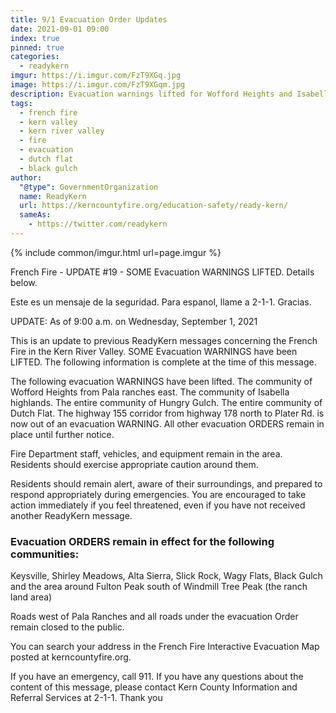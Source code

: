 ```yaml
---
title: 9/1 Evacuation Order Updates
date: 2021-09-01 09:00
index: true
pinned: true
categories:
  - readykern
imgur: https://i.imgur.com/FzT9XGq.jpg
image: https://i.imgur.com/FzT9XGqm.jpg
description: Evacuation warnings lifted for Wofford Heights and Isabella Highlands
tags:
  - french fire
  - kern valley
  - kern river valley
  - fire
  - evacuation
  - dutch flat
  - black gulch
author:
  "@type": GovernmentOrganization
  name: ReadyKern
  url: https://kerncountyfire.org/education-safety/ready-kern/
  sameAs:
    - https://twitter.com/readykern
---
```

{% include common/imgur.html url=page.imgur %}

French Fire - UPDATE #19 - SOME Evacuation WARNINGS LIFTED. Details below.

Este es un mensaje de la seguridad. Para espanol, llame a 2-1-1. Gracias.

UPDATE: As of 9:00 a.m. on Wednesday, September 1, 2021

This is an update to previous ReadyKern messages concerning the French Fire in the Kern River Valley. SOME Evacuation WARNINGS have been LIFTED. The following information is complete at the time of this message.

The following evacuation WARNINGS have been lifted. The community of Wofford Heights from Pala ranches east. The community of Isabella highlands. The entire community of Hungry Gulch. The entire community of Dutch Flat. The highway 155 corridor from highway 178 north to Plater Rd. is now out of an evacuation WARNING. All other evacuation ORDERS remain in place until further notice.

Fire Department staff, vehicles, and equipment remain in the area. Residents should exercise appropriate caution around them.

Residents should remain alert, aware of their surroundings, and prepared to respond appropriately during emergencies. You are encouraged to take action immediately if you feel threatened, even if you have not received another ReadyKern message.

### Evacuation ORDERS remain in effect for the following communities:
Keysville, Shirley Meadows, Alta Sierra, Slick Rock, Wagy Flats, Black Gulch and the area around Fulton Peak south of Windmill Tree Peak (the ranch land area)

Roads west of Pala Ranches and all roads under the evacuation Order remain closed to the public.

You can search your address in the French Fire Interactive Evacuation Map posted at kerncountyfire.org.

If you have an emergency, call 911. If you have any questions about the content of this message, please contact Kern County Information and Referral Services at 2-1-1. Thank you
